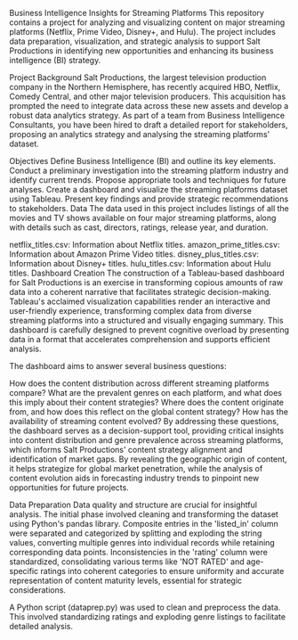 Business Intelligence Insights for Streaming Platforms
This repository contains a project for analyzing and visualizing content on major streaming platforms (Netflix, Prime Video, Disney+, and Hulu). The project includes data preparation, visualization, and strategic analysis to support Salt Productions in identifying new opportunities and enhancing its business intelligence (BI) strategy.

Project Background
Salt Productions, the largest television production company in the Northern Hemisphere, has recently acquired HBO, Netflix, Comedy Central, and other major television producers. This acquisition has prompted the need to integrate data across these new assets and develop a robust data analytics strategy. As part of a team from Business Intelligence Consultants, you have been hired to draft a detailed report for stakeholders, proposing an analytics strategy and analysing the streaming platforms' dataset.

Objectives
Define Business Intelligence (BI) and outline its key elements.
Conduct a preliminary investigation into the streaming platform industry and identify current trends.
Propose appropriate tools and techniques for future analyses.
Create a dashboard and visualize the streaming platforms dataset using Tableau.
Present key findings and provide strategic recommendations to stakeholders.
Data
The data used in this project includes listings of all the movies and TV shows available on four major streaming platforms, along with details such as cast, directors, ratings, release year, and duration.

netflix_titles.csv: Information about Netflix titles.
amazon_prime_titles.csv: Information about Amazon Prime Video titles.
disney_plus_titles.csv: Information about Disney+ titles.
hulu_titles.csv: Information about Hulu titles.
Dashboard Creation
The construction of a Tableau-based dashboard for Salt Productions is an exercise in transforming copious amounts of raw data into a coherent narrative that facilitates strategic decision-making. Tableau's acclaimed visualization capabilities render an interactive and user-friendly experience, transforming complex data from diverse streaming platforms into a structured and visually engaging summary. This dashboard is carefully designed to prevent cognitive overload by presenting data in a format that accelerates comprehension and supports efficient analysis.

The dashboard aims to answer several business questions:

How does the content distribution across different streaming platforms compare?
What are the prevalent genres on each platform, and what does this imply about their content strategies?
Where does the content originate from, and how does this reflect on the global content strategy?
How has the availability of streaming content evolved?
By addressing these questions, the dashboard serves as a decision-support tool, providing critical insights into content distribution and genre prevalence across streaming platforms, which informs Salt Productions' content strategy alignment and identification of market gaps. By revealing the geographic origin of content, it helps strategize for global market penetration, while the analysis of content evolution aids in forecasting industry trends to pinpoint new opportunities for future projects.

Data Preparation
Data quality and structure are crucial for insightful analysis. The initial phase involved cleaning and transforming the dataset using Python's pandas library. Composite entries in the 'listed_in' column were separated and categorized by splitting and exploding the string values, converting multiple genres into individual records while retaining corresponding data points. Inconsistencies in the 'rating' column were standardized, consolidating various terms like 'NOT RATED' and age-specific ratings into coherent categories to ensure uniformity and accurate representation of content maturity levels, essential for strategic considerations.

A Python script (dataprep.py) was used to clean and preprocess the data. This involved standardizing ratings and exploding genre listings to facilitate detailed analysis.
